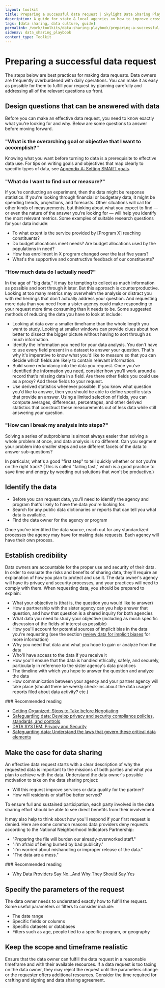 ```yaml
---
layout: toolkit
title: Preparing a successful data request | Skylight Data Sharing Playbook
description: A guide for state & local agencies on how to improve cross-organizational data sharing.
tags: [data sharing, data culture, guide]
permalink: /work/toolkits/data-sharing-playbook/preparing-a-successful-data-request/
sidenav: data_sharing_playbook
content_type: Toolkit
---
```


# Preparing a successful data request

The steps below are best practices for making data requests. Data owners are frequently overburdened with daily operations. You can make it as easy as possible for them to fulfill your request by planning carefully and addressing all of the relevant questions up front.

## Design questions that can be answered with data

Before you can make an effective data request, you need to know exactly what you're looking for and why. Below are some questions to answer before moving forward.

### "What is the overarching goal or objective that I want to accomplish?"

Knowing what you want before turning to data is a prerequisite to effective data use. For tips on writing goals and objectives that map clearly to specific types of data, see [Appendix A: Setting SMART goals](/work/toolkits/data-sharing-playbook/appendix-a-setting-smart-goals).

### "What do I want to find out or measure?"

If you're conducting an experiment, then the data might be response statistics. If you're looking through financial or budgetary data, it might be spending trends, projections, and forecasts. Other situations will call for other kinds of measurements, but thinking about what you expect to find — or even the nature of the answer you're looking for — will help you identify the most relevant metrics. Some examples of suitable research questions for your data include:

- To what extent is the service provided by [Program X] reaching constituents?
- Do budget allocations meet needs? Are budget allocations used by the populations in need?
- How has enrollment in X program changed over the last five years?
- What's the supportive and constructive feedback of our constituents?

### "How much data do I actually need?"

In the age of "big data," it may be tempting to collect as much information as possible and sort through it later. But this approach is counterproductive. Looking at too many metrics may overwhelm the analysis or distract you with red herrings that don't actually address your question. And requesting more data than you need from a sister agency could make responding to your request more time consuming than it needs to be. Some suggested methods of reducing the data you have to look at include:

- Looking at data over a smaller timeframe than the whole length you want to study. Looking at smaller windows can provide clues about how better to dissect the bigger picture without having to sort through as much information.
- Identify the information you need for your data analysis. You don't have to use every field present in a dataset to answer your question. That's why it's imperative to know what you'd like to measure so that you can decide which fields are likely to contain relevant information.
- Build some redundancy into the data you request. Once you've identified the information you need, consider how you'll work around a record that's missing data in a field. Are there other fields you could use as a proxy? Add these fields to your request.
- Use derived statistics whenever possible. If you know what question you'd like to answer, then you should be able to define specific stats that provide an answer. Using a limited selection of fields, you can compute averages, differences, percentages, and other derived statistics that construct these measurements out of less data while still answering your question.

### "How can I break my analysis into steps?"

Solving a series of subproblems is almost always easier than solving a whole problem at once, and data analysis is no different. Can you segment your problem into smaller steps and use different facets of the data to answer sub-questions?

In particular, what's a good "first step" to tell quickly whether or not you're on the right track? (This is called "failing fast," which is a good practice to save time and energy by weeding out solutions that won't be productive.)

## Identify the data

- Before you can request data, you'll need to identify the agency and program that's likely to have the data you're looking for.
- Search for any public data dictionaries or reports that can tell you what data is available.
- Find the data owner for the agency or program

Once you've identified the data source, reach out for any standardized processes the agency may have for making data requests. Each agency will have their own process.

## Establish credibility

Data owners are accountable for the proper use and security of their data. In order to evaluate the risks and benefits of sharing data, they'll require an explanation of how you plan to protect and use it. The data owner's agency will have its privacy and security processes, and your practices will need to comply with them. When requesting data, you should be prepared to explain:

- What your objective is (that is, the question you would like to answer)
- How a partnership with the sister agency can you help answer that question, and how that question is a shared inquiry for both agencies
- What data you need to study your objective (including as much specific discussion of the fields of interest as possible)
- How you'll account for potential sources of implicit bias in the data you're requesting (see the section [review data for implicit biases](/work/toolkits/data-sharing-playbook/enabling-data-sharing#review-data-for-implicit-biases) for more information)
- Why you need that data and what you hope to gain or analyze from the data
- Who'll have access to the data if you receive it
- How you'll ensure that the data is handled ethically, safely, and securely, particularly in reference to the sister agency's data practices
- The timeline with which you hope to answer the question and analyze the data
- How communication between your agency and your partner agency will take place (should there be weekly check-ins about the data usage? reports filed about data activity? etc.)

<div class="callout--note" markdown="1">
### Recommended reading

- [Getting Organized: Steps to Take before Negotiating](https://www.neighborhoodindicators.org/library/guides/getting-organized-steps-take-negotiating)
- [Safeguarding data: Develop privacy and security compliance policies, standards, and controls](/work/toolkits/data-sharing-playbook/safeguarding-data#develop-privacy-and-security-compliance-policies-standards-and-controls)
- [DATA SYSTEM: Privacy and Security](https://www.neighborhoodindicators.org/sites/default/files/publications/Example%20Data%20Security%20Plan.pdf)
- [Safeguarding data: Understand the laws that govern these critical data elements](/work/toolkits/data-sharing-playbook/safeguarding-data#understand-the-laws-that-govern-critical-data-elements)
</div>

## Make the case for data sharing

An effective data request starts with a clear description of why the requested data is important to the missions of both parties and what you plan to achieve with the data. Understand the data owner's possible motivation to take on the data sharing project:

- Will this request improve services or data quality for the partner?
- How will residents or staff be better served?

To ensure full and sustained participation, each party involved in the data sharing effort should be able to see direct benefits from their involvement.

It may also help to think about how you'll respond if your first request is denied. Here are some common reasons data providers deny requests according to the National Neighborhood Indicators Partnership:

- "Preparing the file will burden our already-overworked staff."
- "I'm afraid of being burned by bad publicity."
- "I'm worried about mishandling or improper release of the data."
- "The data are a mess."

<div class="callout--note" markdown="1">
### Recommended reading

- [Why Data Providers Say No...And Why They Should Say Yes](https://www.neighborhoodindicators.org/library/guides/why-data-providers-say-noand-why-they-should-say-yes)
</div>

## Specify the parameters of the request

The data owner needs to understand exactly how to fulfill the request. Some useful parameters or filters to consider include:

- The date range
- Specific fields or columns
- Specific datasets or databases
- Filters such as age, people tied to a specific program, or geography

## Keep the scope and timeframe realistic

Ensure that the data owner can fulfill the data request in a reasonable timeframe and with their available resources. If a data request is too taxing on the data owner, they may reject the request until the parameters change or the requester offers additional resources. Consider the time required for crafting and signing and data sharing agreement.
